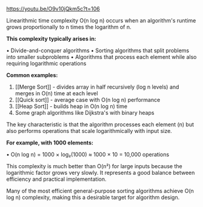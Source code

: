 https://youtu.be/O9v10jQkm5c?t=106

Linearithmic time complexity O(n log n) occurs when an algorithm's runtime grows proportionally to n times the logarithm of n.

**This complexity typically arises in:**

• Divide-and-conquer algorithms
• Sorting algorithms that split problems into smaller subproblems
• Algorithms that process each element while also requiring logarithmic operations

**Common examples:**

1. [[Merge Sort]] - divides array in half recursively (log n levels) and merges in O(n) time at each level
2. [[Quick sort]] - average case with O(n log n) performance
3. [[Heap Sort]] - builds heap in O(n log n) time
4. Some graph algorithms like Dijkstra's with binary heaps

The key characteristic is that the algorithm processes each element (n) but also performs operations that scale logarithmically with input size.

**For example, with 1000 elements:**

• O(n log n) = 1000 × log₂(1000) ≈ 1000 × 10 = 10,000 operations

This complexity is much better than O(n²) for large inputs because the logarithmic factor grows very slowly. It represents a good balance between efficiency and
practical implementation.

Many of the most efficient general-purpose sorting algorithms achieve O(n log n) complexity, making this a desirable target for algorithm design.
